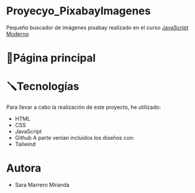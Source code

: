 # Proyecyo_PixabayImagenes
Pequeño buscador de imágenes pixabay realizado en el curso [JavaScript Moderno](https://www.udemy.com/course/javascript-moderno-guia-definitiva-construye-10-proyectos/)

# 📸Página principal

# 🪛Tecnologías
Para llevar a cabo la realización de este proyecto, he utilizado:
* HTML
* CSS
* JavaScript
* Github
A parte venían incluidos los diseños con:
* Tailwind

#  Autora
* Sara Marrero Miranda
